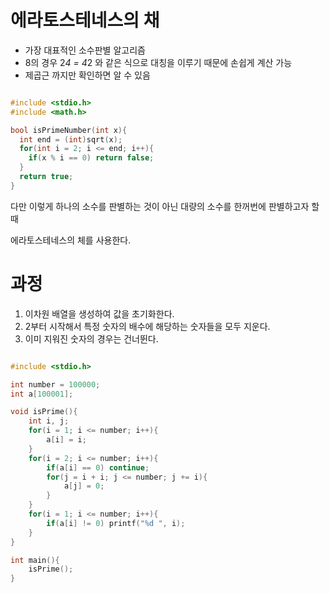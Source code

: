 # 에라토스테네스의 채

- 가장 대표적인 소수판별 알고리즘
- 8의 경우 2*4 = 4*2 와 같은 식으로 대칭을 이루기 때문에 손쉽게 계산 가능
- 제곱근 까지만 확인하면 알 수 있음

```c

#include <stdio.h>
#include <math.h>

bool isPrimeNumber(int x){
  int end = (int)sqrt(x);
  for(int i = 2; i <= end; i++){
    if(x % i == 0) return false;
  }
  return true;
}

```

다만 이렇게 하나의 소수를 판별하는 것이 아닌 대량의 소수를 한꺼번에 판별하고자 할 때

에라토스테네스의 체를 사용한다.

# 과정

1. 이차원 배열을 생성하여 값을 초기화한다.
2. 2부터 시작해서 특정 숫자의 배수에 해당하는 숫자들을 모두 지운다.
3. 이미 지워진 숫자의 경우는 건너뛴다.

```c

#include <stdio.h>

int number = 100000;
int a[100001];

void isPrime(){
	int i, j;
	for(i = 1; i <= number; i++){
		a[i] = i;
	}
	for(i = 2; i <= number; i++){
		if(a[i] == 0) continue;
		for(j = i + i; j <= number; j += i){
			a[j] = 0;
		}
	}
	for(i = 1; i <= number; i++){
		if(a[i] != 0) printf("%d ", i);
	}
}

int main(){
	isPrime();
}

```
